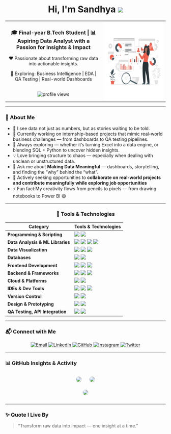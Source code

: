 <h1 align="center">
  Hi, I'm Sandhya <img src="https://media.giphy.com/media/hvRJCLFzcasrR4ia7z/giphy.gif" width="30px"/>
</h1>

<!-- Centered 2-column layout -->
<div align="center">
<table>
  <tr>
    <!-- Left Side (Enhanced & Center Aligned Content) -->
<td width="60%" align="center" valign="top">
  <h3>🎓 Final-year B.Tech Student | 📊 Aspiring Data Analyst with a Passion for Insights & Impact </h3>
  <p>❤️ Passionate about transforming raw data into actionable insights.</p>
  <p>🚀 Exploring: Business Intelligence | EDA | QA Testing | Real-world Dashboards</p>
  <br>
  <img src="https://komarev.com/ghpvc/?username=Sandhya-1401&label=Profile%20views&color=0e75b6&style=flat-square" alt="profile views" width="150" height="25"/>
  <br>
</td>
    <!-- Right Side (GIF) -->
    <td width="50%" align="center" valign="top">
      <img src="https://github.com/Sandhya-1401/Sandhya-1401/blob/main/Data%20analysis.gif?raw=true" width="280" alt="Animated girl coding GIF" width="200" height="245"/>
    </td>
  </tr>
</table>
</div>

---

### 🚀 About Me

- 🧠 I see data not just as numbers, but as stories waiting to be told.  
- 💼 Currently working on internship-based projects that mimic real-world business challenges — from dashboards to QA testing pipelines.  
- 🌱 Always exploring — whether it’s turning Excel into a data engine, or blending SQL + Python to uncover hidden insights.  
- 💡 Love bringing structure to chaos — especially when dealing with unclean or unstructured data.  
- 💬 Ask me about **Making Data Meaningful** — dashboards, storytelling, and finding the “why” behind the “what”.   
- 🔗 Actively seeking opportunities to **collaborate on real-world projects and contribute meaningfully while exploring job opportunities**
- ⚡ Fun fact:My creativity flows from pencils to pixels — from drawing notebooks to Power BI 😄

---
<div align="center">

### 🔧 Tools & Technologies

<table>
  <thead>
    <tr>
      <th>Category</th>
      <th>Tools & Technologies</th>
    </tr>
  </thead>
  <tbody>
    <tr>
      <td><strong>Programming & Scripting</strong></td>
      <td>
        <img src="https://img.shields.io/badge/Python-3776AB?style=flat&logo=python&logoColor=white"/>
        <img src="https://img.shields.io/badge/JavaScript-F7DF1E?style=flat&logo=javascript&logoColor=black"/>
      </td>
    </tr>
    <tr>
      <td><strong>Data Analysis & ML Libraries</strong></td>
      <td>
        <img src="https://img.shields.io/badge/Pandas-150458?style=flat&logo=pandas&logoColor=white"/>
        <img src="https://img.shields.io/badge/NumPy-013243?style=flat&logo=numpy&logoColor=white"/>
        <img src="https://img.shields.io/badge/Scikit--Learn-F7931E?style=flat&logo=scikitlearn&logoColor=white"/>
        <img src="https://img.shields.io/badge/TensorFlow-FF6F00?style=flat&logo=tensorflow&logoColor=white"/>
      </td>
    </tr>
    <tr>
      <td><strong>Data Visualization</strong></td>
      <td>
        <img src="https://img.shields.io/badge/Power%20BI-F2C811?style=flat&logo=powerbi&logoColor=black"/>
        <img src="https://img.shields.io/badge/Tableau-E97627?style=flat&logo=tableau&logoColor=white"/>
        <img src="https://img.shields.io/badge/Matplotlib-11557C?style=flat&logo=matplotlib&logoColor=white"/>
      </td>
    </tr>
    <tr>
      <td><strong>Databases</strong></td>
      <td>
        <img src="https://img.shields.io/badge/MySQL-4479A1?style=flat&logo=mysql&logoColor=white"/>
        <img src="https://img.shields.io/badge/MongoDB-4EA94B?style=flat&logo=mongodb&logoColor=white"/>
      </td>
    </tr>
    <tr>
      <td><strong>Frontend Development</strong></td>
      <td>
        <img src="https://img.shields.io/badge/HTML5-E34F26?style=flat&logo=html5&logoColor=white"/>
        <img src="https://img.shields.io/badge/CSS3-1572B6?style=flat&logo=css3&logoColor=white"/>
        <img src="https://img.shields.io/badge/JavaScript-F7DF1E?style=flat&logo=javascript&logoColor=black"/>
      </td>
    </tr>
    <tr>
      <td><strong>Backend & Frameworks</strong></td>
      <td>
        <img src="https://img.shields.io/badge/Flask-000000?style=flat&logo=flask&logoColor=white"/>
        <img src="https://img.shields.io/badge/Django-092E20?style=flat&logo=django&logoColor=white"/>
        <img src="https://img.shields.io/badge/Angular-DD0031?style=flat&logo=angular&logoColor=white"/>
      </td>
    </tr>
    <tr>
      <td><strong>Cloud & Platforms</strong></td>
      <td>
        <img src="https://img.shields.io/badge/Google%20Cloud-4285F4?style=flat&logo=googlecloud&logoColor=white"/>
        <img src="https://img.shields.io/badge/Kaggle-20BEFF?style=flat&logo=kaggle&logoColor=white"/>
      </td>
    </tr>
    <tr>
      <td><strong>IDEs & Dev Tools</strong></td>
      <td>
        <img src="https://img.shields.io/badge/Google%20Colab-F9AB00?style=flat&logo=googlecolab&logoColor=black"/>
        <img src="https://img.shields.io/badge/VS%20Code-007ACC?style=flat&logo=visualstudiocode&logoColor=white"/>
        <img src="https://img.shields.io/badge/Jupyter-F37626?style=flat&logo=jupyter&logoColor=white"/>
      </td>
    </tr>
    <tr>
      <td><strong>Version Control</strong></td>
      <td>
        <img src="https://img.shields.io/badge/Git-F05032?style=flat&logo=git&logoColor=white"/>
        <img src="https://img.shields.io/badge/GitHub-181717?style=flat&logo=github&logoColor=white"/>
      </td>
    </tr>
    <tr>
      <td><strong>Design & Prototyping</strong></td>
      <td>
        <img src="https://img.shields.io/badge/Canva-00C4CC?style=flat&logo=canva&logoColor=white"/>
        <img src="https://img.shields.io/badge/Figma-F24E1E?style=flat&logo=figma&logoColor=white"/>
      </td>
    </tr>
    <tr>
      <td><strong>QA Testing, API Integration</strong></td>
      <td>
        <img src="https://img.shields.io/badge/Postman-FF6C37?style=flat&logo=postman&logoColor=white"/>
        <img src="https://img.shields.io/badge/Jira-0052CC?style=flat&logo=jira&logoColor=white"/>
      </td>
    </tr>
  </tbody>
</table>

</div>

---


### 📬 Connect with Me

<p align="center">
  <a href="mailto:ranasandhya093@gmail.com" target="_blank">
    <img alt="Email" src="https://img.shields.io/badge/Gmail-D14836?style=for-the-badge&logo=gmail&logoColor=white" />
  </a>
  <a href="https://linkedin.com/in/rana-sandhya" target="_blank">
    <img alt="LinkedIn" src="https://img.shields.io/badge/LinkedIn-0A66C2?style=for-the-badge&logo=linkedin&logoColor=white" />
  </a>
    <a href="https://github.com/Sandhya-1401" target="_blank">
    <img alt="GitHub" src="https://img.shields.io/badge/GitHub-171515?style=for-the-badge&logo=github&logoColor=white" />
  </a>
   <a href="https://instagram.com/san_rana.1729" target="_blank">
    <img alt="Instagram" src="https://img.shields.io/badge/Instagram-E4405F?style=for-the-badge&logo=instagram&logoColor=white" />
  </a>
  <a href="https://twitter.com/ranasandhya2510" target="_blank">
    <img alt="Twitter" src="https://img.shields.io/badge/Twitter-1DA1F2?style=for-the-badge&logo=twitter&logoColor=white" />
  </a>
</p>

---

<!-- 📈 GitHub Statistics Section -->
### 📊 GitHub Insights & Activity</h3>

<!-- Stats & Languages -->
<div align="center">
  <img 
    src="https://github-readme-stats.vercel.app/api?username=Sandhya-1401&show_icons=true&theme=radical&count_private=true&include_all_commits=true" 
    height="180" 
    style="border:1px solid #e1e4e8; border-radius:8px; margin:10px;" 
  />
  <img 
    src="https://github-readme-stats.vercel.app/api/top-langs/?username=Sandhya-1401&layout=compact&theme=radical&langs_count=6" 
    height="180" 
    style="border:1px solid #e1e4e8; border-radius:8px; margin:10px;" 
  />
</div>

<!-- Streak -->
<div align="center">
  <img 
    src="https://github-readme-streak-stats.herokuapp.com?user=Sandhya-1401&theme=radical" 
    height="180" 
    style="border:1px solid #e1e4e8; border-radius:8px; margin:10px;" 
  />
</div>


--- 

### ✨ Quote I Live By

> “Transform raw data into impact — one insight at a time.”
